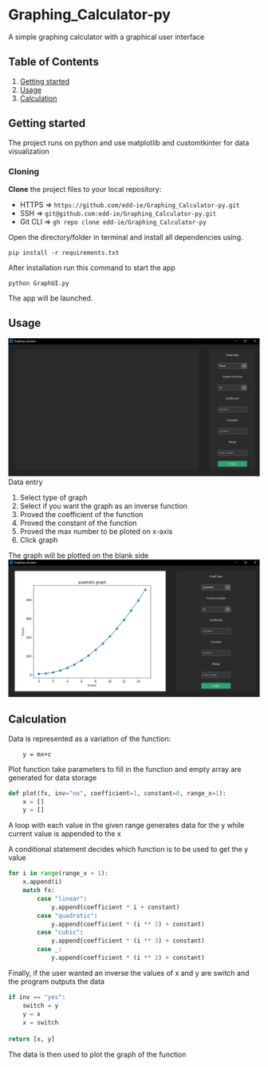 # Graphing_Calculator-py
A simple graphing calculator with a graphical user interface

## Table of Contents

1. [Getting started](#Getting-started)
2. [Usage](#Usage)
3. [Calculation](#calculation)


## <a id="Getting-started">Getting started</a>

The project runs on python and use matplotlib and customtkinter for data visualization

### Cloning

**Clone** the project files to your local repository:

- HTTPS => `https://github.com/edd-ie/Graphing_Calculator-py.git`
- SSH => `git@github.com:edd-ie/Graphing_Calculator-py.git`
- Git CLI => `gh repo clone edd-ie/Graphing_Calculator-py`

Open the directory/folder in terminal and install all dependencies using.

```
pip install -r requirements.txt
```

After installation run this command to start the app

```
python GraphUI.py
```

The app will be launched.

## <a id="Usage">Usage</a>
![Alt text](./resources/homePage.jpg)
Data entry
1. Select type of graph
2. Select if you want the graph as an inverse function
3. Proved the coefficient of the function
4. Proved the constant of the function
5. Proved the max number to be ploted on x-axis
6. Click graph

The graph will be plotted on the blank side
![Alt text](./resources/graph.jpg)

## <a id="calculation">Calculation</a>
Data is represented as a variation of the function:
```text
    y = mx+c
```

Plot function take parameters to fill in the function
and empty array are generated for data storage
```python
def plot(fx, inv="no", coefficient=1, constant=0, range_x=1):
    x = []
    y = []
```

A loop with each value in the given range generates data for the y
while current value is appended to the x

A conditional statement decides which function is to be used to get 
the y value
```python
for i in range(range_x + 1):
    x.append(i)
    match fx:
        case "linear":
            y.append(coefficient * i + constant)
        case "quadratic":
            y.append(coefficient * (i ** 2) + constant)
        case "cubic":
            y.append(coefficient * (i ** 3) + constant)
        case _:
            y.append(coefficient * (i ** 2) + constant)
```

Finally, if the user wanted an inverse the values of x and y are switch
and the program outputs the data
```python
if inv == "yes":
    switch = y
    y = x
    x = switch

return [x, y]
```

The data is then used to plot the graph of the function